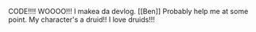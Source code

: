 CODE!!!! WOOOO!!!
I makea da devlog. [[Ben]] Probably help me at some point.
My character's a druid!! I love druids!!!